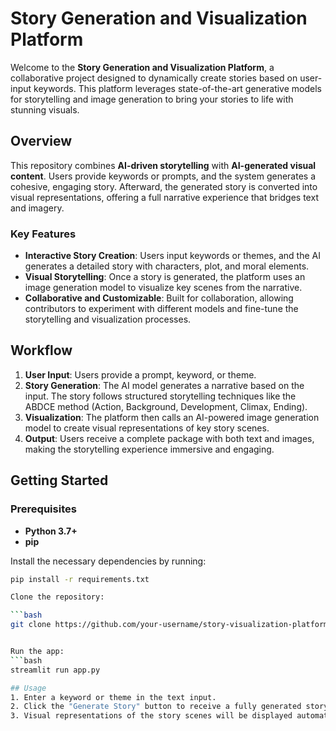 # Story Generation and Visualization Platform

Welcome to the **Story Generation and Visualization Platform**, a collaborative project designed to dynamically create stories based on user-input keywords. This platform leverages state-of-the-art generative models for storytelling and image generation to bring your stories to life with stunning visuals.

## Overview

This repository combines **AI-driven storytelling** with **AI-generated visual content**. Users provide keywords or prompts, and the system generates a cohesive, engaging story. Afterward, the generated story is converted into visual representations, offering a full narrative experience that bridges text and imagery.

### Key Features

- **Interactive Story Creation**: Users input keywords or themes, and the AI generates a detailed story with characters, plot, and moral elements.
- **Visual Storytelling**: Once a story is generated, the platform uses an image generation model to visualize key scenes from the narrative.
- **Collaborative and Customizable**: Built for collaboration, allowing contributors to experiment with different models and fine-tune the storytelling and visualization processes.

## Workflow

1. **User Input**: Users provide a prompt, keyword, or theme.
2. **Story Generation**: The AI model generates a narrative based on the input. The story follows structured storytelling techniques like the ABDCE method (Action, Background, Development, Climax, Ending).
3. **Visualization**: The platform then calls an AI-powered image generation model to create visual representations of key story scenes.
4. **Output**: Users receive a complete package with both text and images, making the storytelling experience immersive and engaging.

## Getting Started

### Prerequisites

- **Python 3.7+**
- **pip**

Install the necessary dependencies by running:

```bash
pip install -r requirements.txt

Clone the repository:

```bash
git clone https://github.com/your-username/story-visualization-platform.git


Run the app:
```bash
streamlit run app.py

## Usage
1. Enter a keyword or theme in the text input.
2. Click the "Generate Story" button to receive a fully generated story.
3. Visual representations of the story scenes will be displayed automatically once the story is generated.